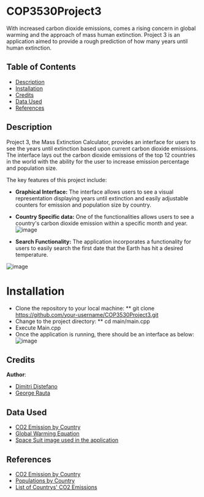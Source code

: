 # COP3530Project3
With increased carbon dioxide emissions, comes a rising concern in global warming and the approach of mass human extinction. Project 3 is an application aimed to provide a rough prediction of how many years until human extinction.

## Table of Contents
- [Description](#Description)
- [Installation](#installation)
- [Credits](#credits)
- [Data Used](#Data)
- [References](#References)

## Description
Project 3, the Mass Extinction Calculator, provides an interface for users to see the years until extinction based upon current carbon dioxide emissions. The interface lays out the carbon dioxide emissions of the top 12 countries in the world with the ability for the user to increase emission percentage and population size. 

The key features of this project include:
* **Graphical Interface:** The interface allows users to see a visual representation displaying years until extinction and easily adjustable counters for emission and population size by country.
  
* **Country Specific data:** One of the functionalities allows users to see a country's carbon dioxide emission within a specific month and year.
![image](https://github.com/wilfredogao/COP3530Project3/assets/44207973/4bbaeef0-e604-40f0-951c-11422ca15aff)


* **Search Functionality:** The application incorporates a functionality for users to easily search the first date that the Earth has hit a desired temperature.

![image](https://github.com/wilfredogao/COP3530Project3/assets/44207973/946d00c5-6250-4c55-ab7e-431dd4cabdb2)


# Installation
* Clone the repository to your local machine:
**  git clone https://github.com/your-username/COP3530Project3.git
* Change to the project directory:
**  cd main/main.cpp
* Execute Main.cpp
* Once the application is running, there should be an interface as below:
  ![image](https://github.com/wilfredogao/COP3530Project3/assets/44207973/6271ceac-2177-46f1-9be5-c0b21e4cdc7c)


## Credits
**Author**:
* [Dimitri Distefano](https://github.com/DimitriDistefano)
* [George Rauta](https://github.com/GeorgeR227)

## Data Used
* [CO2 Emission by Country](https://www.ucsusa.org/resources/each-countrys-share-co2-emissions)
* [Global Warming Equation](http://ww38.globalwarmingequation.info/)
* [Space Suit image used in the application](https://www.dreamstime.com/cute-boy-space-suit-standing-helmet-his-hands-kid-dreaming-becoming-astronaut-cartoon-style-vector-illustration-image196378050)

## References
* [CO2 Emission by Country](https://www.ucsusa.org/resources/each-countrys-share-co2-emissions)
* [Populations by Country](https://www.worldometers.info/world-population/population-by-country/)
* [List of Countrys' CO2 Emissions](https://en.wikipedia.org/wiki/List_of_countries_by_carbon_dioxide_emissions)

